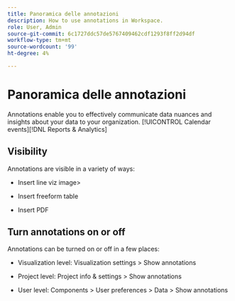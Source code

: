 ```yaml
---
title: Panoramica delle annotazioni
description: How to use annotations in Workspace.
role: User, Admin
source-git-commit: 6c1727ddc57de5767409462cdf1293f8ff2d94df
workflow-type: tm+mt
source-wordcount: '99'
ht-degree: 4%

---
```


# Panoramica delle annotazioni

Annotations enable you to effectively communicate data nuances and insights about your data to your organization. [!UICONTROL Calendar events][!DNL Reports & Analytics]

## Visibility

Annotations are visible in a variety of ways:

* Insert line viz image>

* Insert freeform table

* Insert PDF


## Turn annotations on or off

Annotations can be turned on or off in a few places:

* Visualization level: Visualization settings > Show annotations

* Project level: Project info &amp; settings > Show annotations

* User level: Components > User preferences > Data > Show annotations
